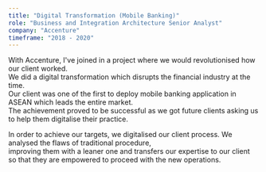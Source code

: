 ```yaml
---
title: "Digital Transformation (Mobile Banking)"
role: "Business and Integration Architecture Senior Analyst"
company: "Accenture"
timeframe: "2018 - 2020"
---
```


With Accenture, I've joined in a project where we would revolutionised how our client worked.  
We did a digital transformation which disrupts the financial industry at the time.  
Our client was one of the first to deploy mobile banking application in ASEAN which leads the entire market.  
The achievement proved to be successful as we got future clients asking us to help them digitalise their practice.

In order to achieve our targets, we digitalised our client process. We analysed the flaws of traditional procedure,  
improving them with a leaner one and transfers our expertise to our client so that they are empowered to proceed with the new operations.
